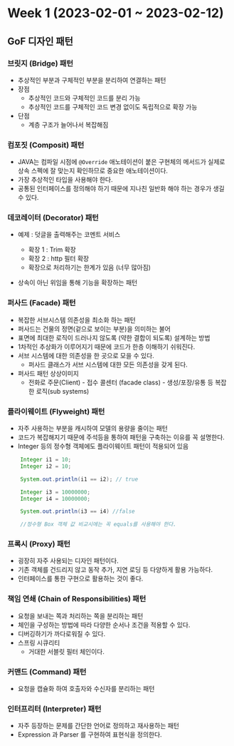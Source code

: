 # Week 1 (2023-02-01 ~ 2023-02-12)

## GoF 디자인 패턴

### 브릿지 (Bridge) 패턴
- 추상적인 부분과 구체적인 부분을 분리하여 연결하는 패턴
- 장점
    - 추상적인 코드와 구체적인 코드를 분리 가능
    - 추상적인 코드를 구체적인 코드 변경 없이도 독립적으로 확장 가능
- 단점
    - 계층 구조가 늘어나서 복잡해짐

### 컴포짓 (Composit) 패턴
- JAVA는 컴파일 시점에 `@Override` 애노테이션이 붙은 구현체의 메서드가 실제로 상속 스펙에 잘 맞는지 확인하므로 중요한 애노테이션이다.
- 가장 추상적인 타입을 사용해야 한다.
- 공통된 인터페이스를 정의해야 하기 때문에 지나친 일반화 해야 하는 경우가 생길 수 있다.

### 데코레이터 (Decorator) 패턴
- 예제 : 덧글을 출력해주는 코멘트 서비스
    - 확장 1 : Trim 확장
    - 확장 2 : http 필터 확장
    - 확장으로 처리하기는 한계가 있음 (너무 많아짐)

- 상속이 아닌 위임을 통해 기능을 확장하는 패턴

### 퍼사드 (Facade) 패턴
- 복잡한 서브시스템 의존성을 최소화 하는 패턴
- 퍼사드는 건물의 정면(겉으로 보이는 부분)을 의미하는 불어
- 표면에 최대한 로직이 드러나지 않도록 (약한 결합이 되도록) 설계하는 방법
- 1차적인 추상화가 이루어지기 때문에 코드가 한층 이해하기 쉬워진다.
- 서브 시스템에 대한 의존성을 한 곳으로 모을 수 있다.
    - 퍼사드 클래스가 서브 시스템에 대한 모든 의존성을 갖게 된다.
- 퍼사드 패턴 상상이미지
    - 전화로 주문(Client) - 접수 콜센터 (facade class) - 생성/포장/유통 등 복잡한 로직(sub systems)

### 플라이웨이트 (Flyweight) 패턴
- 자주 사용하는 부분을 캐시하여 모델의 용량을 줄이는 패턴
- 코드가 복잡해지기 때문에 주석등을 통하여 패턴을 구축하는 이유를 꼭 설명한다.
- Integer 등의 정수형 객체에도 플라이웨이트 패턴이 적용되어 있음
```java
    Integer i1 = 10;
    Integer i2 = 10;

    System.out.println(i1 == i2); // true

    Integer i3 = 10000000;
    Integer i4 = 10000000;

    System.out.println(i3 == i4) //false

    //정수형 Box 객체 값 비교시에는 꼭 equals를 사용해야 한다.
```

### 프록시 (Proxy) 패턴
- 굉장히 자주 사용되는 디자인 패턴이다.
- 기존 객체를 건드리지 않고 동작 추가, 지연 로딩 등 다양하게 활용 가능하다.
- 인터페이스를 통한 구현으로 활용하는 것이 좋다.

### 책임 연쇄 (Chain of Responsibilities) 패턴
- 요청을 보내는 쪽과 처리하는 쪽을 분리하는 패턴
- 체인을 구성하는 방법에 따라 다양한 순서나 조건을 적용할 수 있다.
- 디버깅하기가 까다로워질 수 있다.
- 스프링 시큐리티
    - 거대한 서블릿 필터 체인이다.

### 커맨드 (Command) 패턴
- 요청을 캡슐화 하여 호출자와 수신자를 분리하는 패턴

### 인터프리터 (Interpreter) 패턴
- 자주 등장하는 문제를 간단한 언어로 정의하고 재사용하는 패턴
- Expression 과 Parser 를 구현하여 표현식을 정의한다.